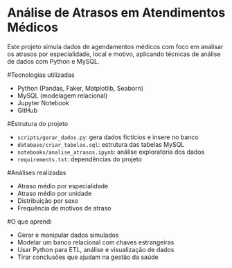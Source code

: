 # Análise de Atrasos em Atendimentos Médicos

Este projeto simula dados de agendamentos médicos com foco em analisar os atrasos por especialidade, local  e motivo, aplicando técnicas de análise de dados com Python e MySQL.

#Tecnologias utilizadas

- Python (Pandas, Faker, Matplotlib, Seaborn)
- MySQL (modelagem relacional)
- Jupyter Notebook
- GitHub

#Estrutura do projeto

- `scripts/gerar_dados.py`: gera dados fictícios e insere no banco
- `database/criar_tabelas.sql`: estrutura das tabelas MySQL
- `notebooks/analise_atrasos.ipynb`: análise exploratória dos dados
- `requirements.txt`: dependências do projeto

#Análises realizadas

- Atraso médio por especialidade
- Atraso médio por unidade
- Distribuição por sexo
- Frequência de motivos de atraso

#O que aprendi

- Gerar e manipular dados simulados
- Modelar um banco relacional com chaves estrangeiras
- Usar Python para ETL, análise e visualização de dados
- Tirar conclusões que ajudam na gestão da saúde

